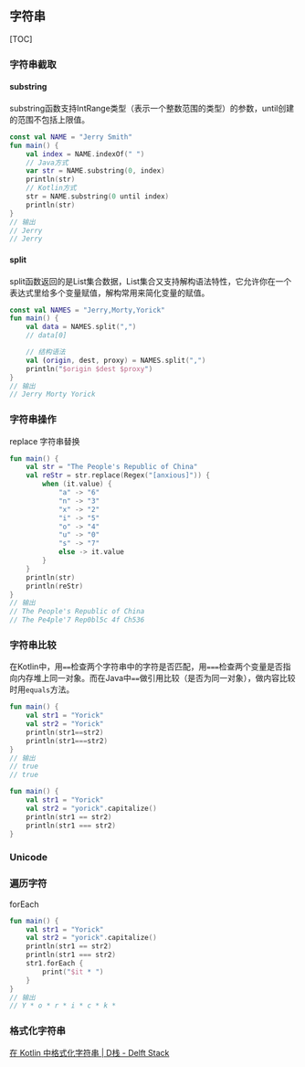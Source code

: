 ## 字符串

[TOC]

### 字符串截取

#### substring

substring函数支持IntRange类型（表示一个整数范围的类型）的参数，until创建的范围不包括上限值。

```kotlin
const val NAME = "Jerry Smith"
fun main() {
    val index = NAME.indexOf(" ")
    // Java方式
    var str = NAME.substring(0, index)
    println(str)
    // Kotlin方式
    str = NAME.substring(0 until index)
    println(str)
}
// 输出
// Jerry
// Jerry
```

#### split

split函数返回的是List集合数据，List集合又支持解构语法特性，它允许你在一个表达式里给多个变量赋值，解构常用来简化变量的赋值。
```kotlin
const val NAMES = "Jerry,Morty,Yorick"
fun main() {
    val data = NAMES.split(",")
    // data[0]

    // 结构语法
    val (origin, dest, proxy) = NAMES.split(",")
    println("$origin $dest $proxy")
}
// 输出
// Jerry Morty Yorick
```

### 字符串操作

replace 字符串替换
```kotlin
fun main() {
    val str = "The People's Republic of China"
    val reStr = str.replace(Regex("[anxious]")) {
        when (it.value) {
            "a" -> "6"
            "n" -> "3"
            "x" -> "2"
            "i" -> "5"
            "o" -> "4"
            "u" -> "0"
            "s" -> "7"
            else -> it.value
        }
    }
    println(str)
    println(reStr)
}
// 输出
// The People's Republic of China
// The Pe4ple'7 Rep0bl5c 4f Ch536
```

### 字符串比较

在Kotlin中，用`==`检查两个字符串中的字符是否匹配，用`===`检查两个变量是否指向内存堆上同一对象。而在Java中`==`做引用比较（是否为同一对象），做内容比较时用`equals`方法。


```kotlin
fun main() {
    val str1 = "Yorick"
    val str2 = "Yorick"
    println(str1==str2)
    println(str1===str2)
}
// 输出
// true
// true
```

```kotlin
fun main() {
    val str1 = "Yorick"
    val str2 = "yorick".capitalize()
    println(str1 == str2)
    println(str1 === str2)
}
```

### Unicode

### 遍历字符

forEach

```kotlin
fun main() {
    val str1 = "Yorick"
    val str2 = "yorick".capitalize()
    println(str1 == str2)
    println(str1 === str2)
    str1.forEach {
        print("$it * ")
    }
}
// 输出
// Y * o * r * i * c * k * 
```

### 格式化字符串

[在 Kotlin 中格式化字符串 | D栈 - Delft Stack](https://www.delftstack.com/zh/howto/kotlin/kotlin-string-format/)